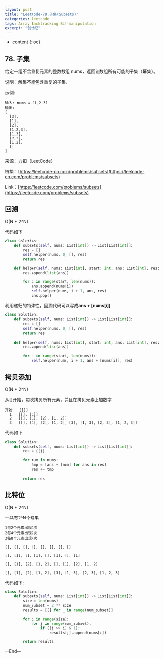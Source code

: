 ```yaml
---
layout: post
title: "LeetCode-78.子集(Subsets)"
categories: Leetcode
tags: Array Backtracking Bit-manipulation
excerpt: "创世纪"
---
```


* content
{:toc}

## 78. 子集

给定一组不含重复元素的整数数组 nums，返回该数组所有可能的子集（幂集）。

说明：解集不能包含重复的子集。

示例:

```
输入: nums = [1,2,3]
输出:
[
  [3],
  [1],
  [2],
  [1,2,3],
  [1,3],
  [2,3],
  [1,2],
  []
]
```

来源：力扣（LeetCode）

链接：[https://leetcode-cn.com/problems/subsets](https://leetcode-cn.com/problems/subsets)

Link：[https://leetcode.com/problems/subsets](https://leetcode.com/problems/subsets)

## 回溯

O(N * 2^N)

代码如下

```python
class Solution:
    def subsets(self, nums: List[int]) -> List[List[int]]:
        res = []
        self.helper(nums, 0, [], res)
        return res

    def helper(self, nums: List[int], start: int, ans: List[int], res: List[List[int]]):
        res.append(list(ans))

        for i in range(start, len(nums)):
            ans.append(nums[i])
            self.helper(nums, i + 1, ans, res)
            ans.pop()
```

利用递归的特殊性，回溯代码可以写成**ans + [nums[i]]**

```python
class Solution:
    def subsets(self, nums: List[int]) -> List[List[int]]:
        res = []
        self.helper(nums, 0, [], res)
        return res
        
    def helper(self, nums: List[int], start: int, ans: List[int], res: List[List[int]]):
        res.append(list(ans))
        
        for i in range(start, len(nums)):
            self.helper(nums, i + 1, ans + [nums[i]], res)
```

## 拷贝添加

O(N * 2^N)

从[]开始，每次拷贝所有元素，并且在拷贝元素上加数字

```
开始   [[]]
  1   [[], [1]]
  2   [[], [1], [2], [1, 2]]
  3   [[], [1], [2], [1, 2], [3], [1, 3], [2, 3], [1, 2, 3]] 
```

代码如下

```python
class Solution:
    def subsets(self, nums: List[int]) -> List[List[int]]:
        res = [[]]
        
        for num in nums:
            tmp = [ans + [num] for ans in res]
            res += tmp
    
        return res
```

## 比特位

O(N * 2^N)

一共有2^N个结果

```
1每2个元素出现1次
2每4个元素出现2次
3每8个元素出现4次

[], [], [], [], [], [], [], []

[], [1], [], [1], [], [1], [], [1]

[], [1], [2], [1, 2], [], [1], [2], [1, 2]

[], [1], [2], [1, 2], [3], [1, 3], [2, 3], [1, 2, 3]
```

代码如下:

```python
class Solution:
    def subsets(self, nums: List[int]) -> List[List[int]]:
        size = len(nums)
        num_subset = 2 ** size
        results = [[] for _ in range(num_subset)]

        for i in range(size):
            for j in range(num_subset):
                if ((j >> i) & 1):
                    results[j].append(nums[i])

        return results
```

--End--
